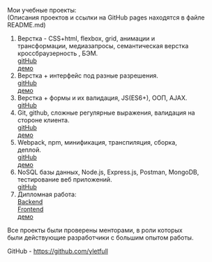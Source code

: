 Мои учебные проекты:  
(Описания проектов и ссылки на GitHub pages находятся в файле README.md)  
1. Верстка - CSS+html, flexbox, grid, анимации и  
трансформации, медиазапросы, семантическая верстка  
кроссбраузерность , БЭМ.  
[gitHub](https://github.com/yletfull/spr2)  
[демо](https://yletfull.github.io/spr2/)    
2. Верстка + интерфейс под разные разрешения.  
[gitHub](https://github.com/yletfull/spr4)  
[демо](https://yletfull.github.io/spr4/) 
3. Верстка + формы и их валидация, JS(ES6+), ООП, AJAX.  
[gitHub](https://github.com/yletfull/spr9)  
4. Git, github, сложные регулярные выражения, валидация на  
стороне клиента.  
[gitHub](https://github.com/yletfull/spr10)  
[демо](https://yletfull.github.io/spr10/)  
5. Webpack, npm, минификация, транспиляция, сборка,  
деплой.  
[gitHub](https://github.com/yletfull/mesto_frontend)  
[демо](https://www.mesto-project.gq/)  
6. NoSQL базы данных, Node.js, Express.js, Postman, MongoDB,    
тестирование веб приложений.  
[gitHub](https://github.com/yletfull/mesto_api)   
7. Дипломная работа:  
[Backend](https://github.com/yletfull/news-explorer-api)    
[Frontend](https://github.com/yletfull/news-explorerfrontend)    
[демо](https://diploma.gq)   

Все проекты были проверены менторами, в роли которых  
были действующие разработчики с большим опытом работы.  

GitHub - https://github.com/yletfull  
